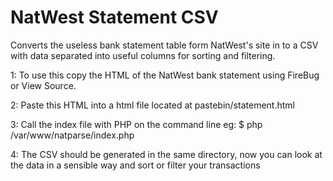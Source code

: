 NatWest Statement CSV
===========

Converts the useless bank statement table form NatWest's site in to a CSV
with data separated into useful columns for sorting and filtering.

1: To use this copy the HTML of the NatWest bank statement using FireBug
   or View Source.

2: Paste this HTML into a html file located at pastebin/statement.html

3: Call the index file with PHP on the command line eg:
   $ php /var/www/natparse/index.php

4: The CSV should be generated in the same directory, now you can
   look at the data in a sensible way and sort or filter your transactions

